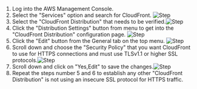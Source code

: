 1. Log into the AWS Management Console.
2. Select the "Services" option and search for CloudFront. ![Step](/resources/aws/cloudfront/insecure-cloudfront-protocols/step2.png)
3. Select the "CloudFront Distribution" that needs to be verified.![Step](/resources/aws/cloudfront/insecure-cloudfront-protocols/step3.png)
4. Click the "Distribution Settings" button from menu to get into the "CloudFront Distribution" configuration page. ![Step](/resources/aws/cloudfront/insecure-cloudfront-protocols/step4.png)
5. Click the "Edit" button from the  General tab on the top menu. ![Step](/resources/aws/cloudfront/insecure-cloudfront-protocols/step5.png)
6. Scroll down and choose the "Security Policy" that you want CloudFront to use for HTTPS connections and must use TLSv1.1 or higher SSL protocols.![Step](/resources/aws/cloudfront/insecure-cloudfront-protocols/step6.png)
7. Scroll down and click on "Yes,Edit" to save the changes.![Step](/resources/aws/cloudfront/insecure-cloudfront-protocols/step7.png)
8. Repeat the steps number 5 and 6 to establish any other "CloudFront Distribution" is not using an insecure SSL protocol for HTTPS traffic.